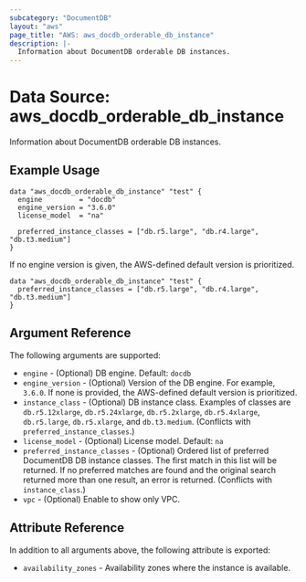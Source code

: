 ```yaml
---
subcategory: "DocumentDB"
layout: "aws"
page_title: "AWS: aws_docdb_orderable_db_instance"
description: |-
  Information about DocumentDB orderable DB instances.
---
```


# Data Source: aws_docdb_orderable_db_instance

Information about DocumentDB orderable DB instances.

## Example Usage

```hcl
data "aws_docdb_orderable_db_instance" "test" {
  engine         = "docdb"
  engine_version = "3.6.0"
  license_model  = "na"

  preferred_instance_classes = ["db.r5.large", "db.r4.large", "db.t3.medium"]
}
```

If no engine version is given, the AWS-defined default version is prioritized.

 ```hcl
 data "aws_docdb_orderable_db_instance" "test" {
   preferred_instance_classes = ["db.r5.large", "db.r4.large", "db.t3.medium"]
 }
 ```

## Argument Reference

The following arguments are supported:

* `engine` - (Optional) DB engine. Default: `docdb`
* `engine_version` - (Optional) Version of the DB engine. For example, `3.6.0`. If none is provided, the AWS-defined default version is prioritized.
* `instance_class` - (Optional) DB instance class. Examples of classes are `db.r5.12xlarge`, `db.r5.24xlarge`, `db.r5.2xlarge`, `db.r5.4xlarge`, `db.r5.large`, `db.r5.xlarge`, and `db.t3.medium`. (Conflicts with `preferred_instance_classes`.)
* `license_model` - (Optional) License model. Default: `na`
* `preferred_instance_classes` - (Optional) Ordered list of preferred DocumentDB DB instance classes. The first match in this list will be returned. If no preferred matches are found and the original search returned more than one result, an error is returned. (Conflicts with `instance_class`.)
* `vpc` - (Optional) Enable to show only VPC.

## Attribute Reference

In addition to all arguments above, the following attribute is exported:

* `availability_zones` - Availability zones where the instance is available.
